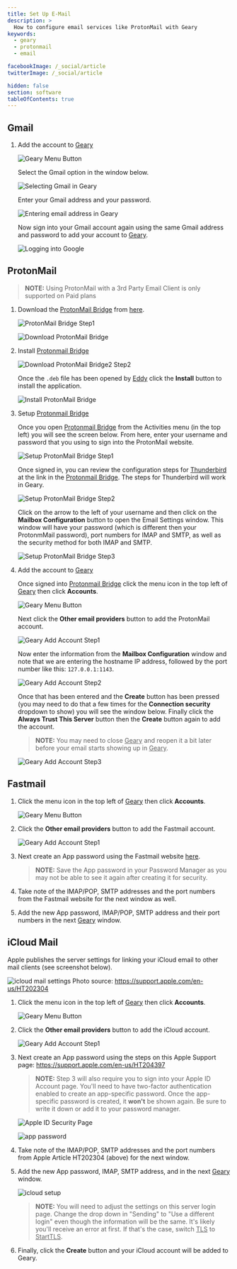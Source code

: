 ```yaml
---
title: Set Up E-Mail
description: >
  How to configure email services like ProtonMail with Geary
keywords:
  - geary
  - protonmail
  - email

facebookImage: /_social/article
twitterImage: /_social/article

hidden: false
section: software
tableOfContents: true
---
```


## Gmail

1. Add the account to <u>Geary</u>

    ![Geary Menu Button](/images/using-email/geary-menu-button.png)

    Select the Gmail option in the window below.

    ![Selecting Gmail in Geary](/images/using-email/geary-add-gmail1.png)

    Enter your Gmail address and your password.

    ![Entering email address in Geary](/images/using-email/geary-add-gmail2.png)

    Now sign into your Gmail account again using the same Gmail address and password to add your account to <u>Geary</u>.

    ![Logging into Google](/images/using-email/geary-add-gmail3.png)

## ProtonMail

> **NOTE:** Using ProtonMail with a 3rd Party Email Client is only supported on Paid plans

1. Download the <u>ProtonMail Bridge</u> from [here](https://protonmail.com/bridge/).

    ![ProtonMail Bridge Step1](/images/using-email/protonmail-bridge-step1.png)

    ![Download ProtonMail Bridge](/images/using-email/protonmail-bridge-deb.png)

2. Install <u>Protonmail Bridge</u>

    ![Download ProtonMail Bridge2 Step2](/images/using-email/protonmail-bridge-download.png)

    Once the `.deb` file has been opened by <u>Eddy</u> click the **Install** button to install the application.

    ![Install ProtonMail Bridge](/images/using-email/protonmail-bridge-install.png)

3. Setup <u>Protonmail Bridge</u>

    Once you open <u>Protonmail Bridge</u> from the Activities menu (in the top left) you will see the screen below. From here, enter your username and password that you using to sign into the ProtonMail website.

    ![Setup ProtonMail Bridge Step1](/images/using-email/protonmail-bridge-setup1.png)

    Once signed in, you can review the configuration steps for <u>Thunderbird</u> at the link in the <u>Protonmail Bridge</u>. The steps for Thunderbird will work in Geary.

    ![Setup ProtonMail Bridge Step2](/images/using-email/protonmail-bridge-setup2.png)

    Click on the arrow to the left of your username and then click on the **Mailbox Configuration** button to open the Email Settings window. This window will have your password (which is different then your ProtonmMail password), port numbers for IMAP and SMTP, as well as the security method for both IMAP and SMTP.

    ![Setup ProtonMail Bridge Step3](/images/using-email/protonmail-bridge-setup3.png)

4. Add the account to <u>Geary</u>

    Once signed into <u>Protonmail Bridge</u> click the menu icon in the top left of <u>Geary</u> then click **Accounts**.

    ![Geary Menu Button](/images/using-email/geary-menu-button.png)

    Next click the **Other email providers** button to add the ProtonMail account.

    ![Geary Add Account Step1](/images/using-email/geary-add-other-account.png)

    Now enter the information from the **Mailbox Configuration** window and note that we are entering the hostname IP address, followed by the port number like this: `127.0.0.1:1143`.

    ![Geary Add Account Step2](/images/using-email/geary-add-protonmail.png)

    Once that has been entered and the **Create** button has been pressed (you may need to do that a few times for the **Connection security** dropdown to show) you will see the window below. Finally click the **Always Trust This Server** button then the **Create** button again to add the account.

    > **NOTE:** You may need to close <u>Geary</u> and reopen it a bit later before your email starts showing up in <u>Geary</u>.

    ![Geary Add Account Step3](/images/using-email/trust-window.png)

## Fastmail

1. Click the menu icon in the top left of <u>Geary</u> then click **Accounts**.

    ![Geary Menu Button](/images/using-email/geary-menu-button.png)

2. Click the **Other email providers** button to add the Fastmail account.

    ![Geary Add Account Step1](/images/using-email/geary-add-other-account.png)

3. Next create an App password using the Fastmail website [here](https://www.fastmail.help/hc/en-us/articles/1500000279921-IMAP-POP-and-SMTP).

    > **NOTE:** Save the App password in your Password Manager as you may not be able to see it again after creating it for security.

4. Take note of the IMAP/POP, SMTP addresses and the port numbers from the Fastmail website for the next window as well.

5. Add the new App password, IMAP/POP, SMTP address and their port numbers in the next <u>Geary</u> window.

## iCloud Mail

Apple publishes the server settings for linking your iCloud email to other mail clients (see screenshot below).

![icloud mail settings](/images/using-email/icloud-email-settings.png)
Photo source: <https://support.apple.com/en-us/HT202304>

1. Click the menu icon in the top left of <u>Geary</u> then click **Accounts**.

    ![Geary Menu Button](/images/using-email/geary-menu-button.png)

2. Click the **Other email providers** button to add the iCloud account.

    ![Geary Add Account Step1](/images/using-email/geary-add-other-account.png)

3. Next create an App password using the steps on this Apple Support page: <https://support.apple.com/en-us/HT204397>

    > **NOTE:** Step 3 will also require you to sign into your Apple ID Account page. You'll need to have two-factor authentication enabled to create an app-specific password. Once the app-specific password is created, it **won't** be shown again. Be sure to write it down or add it to your password manager.

    ![Apple ID Security Page](/images/using-email/apple-id-app-password.png)

    ![app password](/images/using-email/gear-app-password.png)

4. Take note of the IMAP/POP, SMTP addresses and the port numbers from Apple Article HT202304 (above) for the next window.

5. Add the new App password, IMAP, SMTP address, and in the next <u>Geary</u> window.

    ![icloud setup](/images/using-email/icloud-email-setup2.png)

    > **NOTE:** You will need to adjust the settings on this server login page. Change the drop down in "Sending" to "Use a different login" even though the information will be the same. It's likely you'll receive an error at first. If that's the case, switch <u>TLS</u> to <u>StartTLS</u>.

6. Finally, click the **Create** button and your iCloud account will be added to Geary.
